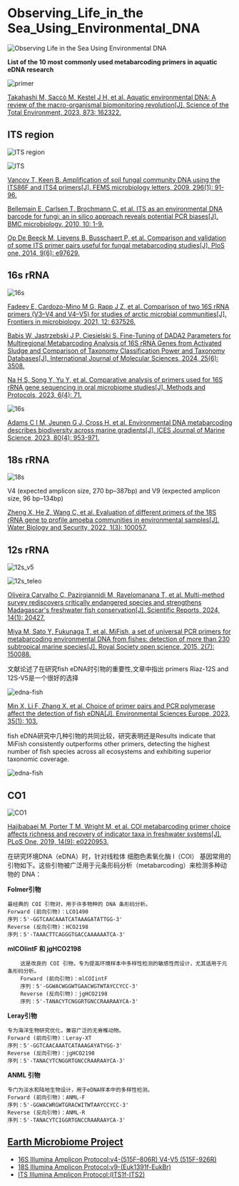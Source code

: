 # Observing_Life_in_the Sea_Using_Environmental_DNA

![Observing Life in the Sea Using Environmental DNA](./Observing_Life_in_the_Sea_Using_Environmental_DNA.jpg)

**List of the 10 most commonly used metabarcoding primers in aquatic eDNA research**

![primer](./primers.png)

[Takahashi M, Saccò M, Kestel J H, et al. Aquatic environmental DNA: A review of the macro-organismal biomonitoring revolution[J]. Science of the Total Environment, 2023, 873: 162322.](https://www.sciencedirect.com/science/article/pii/S0048969723009385)

## ITS region

![ITS region](./ITS/ITS-region.png)

![ITS](./ITS/ITS1-F_ITS86R_ITS86F_ITS4.jpeg)

[Vancov T, Keen B. Amplification of soil fungal community DNA using the ITS86F and ITS4 primers[J]. FEMS microbiology letters, 2009, 296(1): 91-96.](https://academic.oup.com/femsle/article/296/1/91/485778?login=true)

[Bellemain E, Carlsen T, Brochmann C, et al. ITS as an environmental DNA barcode for fungi: an in silico approach reveals potential PCR biases[J]. BMC microbiology, 2010, 10: 1-9.](https://link.springer.com/article/10.1186/1471-2180-10-189)

[Op De Beeck M, Lievens B, Busschaert P, et al. Comparison and validation of some ITS primer pairs useful for fungal metabarcoding studies[J]. PloS one, 2014, 9(6): e97629.](https://journals.plos.org/plosone/article?id=10.1371/journal.pone.0097629)

## 16s rRNA

![16s](./16s/16S_ribosomal_RNA_gene.png)

[Fadeev E, Cardozo-Mino M G, Rapp J Z, et al. Comparison of two 16S rRNA primers (V3–V4 and V4–V5) for studies of arctic microbial communities[J]. Frontiers in microbiology, 2021, 12: 637526.](https://www.frontiersin.org/journals/microbiology/articles/10.3389/fmicb.2021.637526/full)

[Babis W, Jastrzebski J P, Ciesielski S. Fine-Tuning of DADA2 Parameters for Multiregional Metabarcoding Analysis of 16S rRNA Genes from Activated Sludge and Comparison of Taxonomy Classification Power and Taxonomy Databases[J]. International Journal of Molecular Sciences, 2024, 25(6): 3508.](https://www.mdpi.com/1422-0067/25/6/3508)

[Na H S, Song Y, Yu Y, et al. Comparative analysis of primers used for 16S rRNA gene sequencing in oral microbiome studies[J]. Methods and Protocols, 2023, 6(4): 71.](https://www.mdpi.com/2409-9279/6/4/71)

![16s](./16s/16s_rRNA_eDNA.png)

[Adams C I M, Jeunen G J, Cross H, et al. Environmental DNA metabarcoding describes biodiversity across marine gradients[J]. ICES Journal of Marine Science, 2023, 80(4): 953-971.](https://academic.oup.com/icesjms/article/80/4/953/7058017?login=false)

## 18s rRNA

![18s](./18s/18s.png)

V4 (expected amplicon size, 270 bp–387bp) and V9 (expected amplicon size, 96 bp–134bp)

[Zheng X, He Z, Wang C, et al. Evaluation of different primers of the 18S rRNA gene to profile amoeba communities in environmental samples[J]. Water Biology and Security, 2022, 1(3): 100057.](https://www.sciencedirect.com/science/article/pii/S2772735122000774)

## 12s rRNA

![12s_v5](./12s/12s_RiazV5_MiFish_Tele02.png)

![12s_teleo](./12s/Schematic-representation-of-a-the-mitochondrial-mitogenome-with-the-12S-mitochondrial.png)

[Oliveira Carvalho C, Pazirgiannidi M, Ravelomanana T, et al. Multi-method survey rediscovers critically endangered species and strengthens Madagascar's freshwater fish conservation[J]. Scientific Reports, 2024, 14(1): 20427.](https://www.nature.com/articles/s41598-024-71398-z)

[Miya M, Sato Y, Fukunaga T, et al. MiFish, a set of universal PCR primers for metabarcoding environmental DNA from fishes: detection of more than 230 subtropical marine species[J]. Royal Society open science, 2015, 2(7): 150088.](https://royalsocietypublishing.org/doi/full/10.1098/rsos.150088)

文献论述了在研究fish eDNA时引物的重要性,文章中指出 primers Riaz-12S and 12S-V5是一个很好的选择

![edna-fish](./fish_eDNA_primer.png)

[Min X, Li F, Zhang X, et al. Choice of primer pairs and PCR polymerase affect the detection of fish eDNA[J]. Environmental Sciences Europe, 2023, 35(1): 103.](https://link.springer.com/article/10.1186/s12302-023-00812-6)

fish eDNA研究中几种引物的共同比较，研究表明还是Results indicate that MiFish consistently outperforms other primers, detecting the highest number of fish species
across all ecosystems and exhibiting superior taxonomic coverage.

![edna-fish](./fish_eDNA_primer_all.png)

## CO1

![CO1](./CO1/CO1.png)

[Hajibabaei M, Porter T M, Wright M, et al. COI metabarcoding primer choice affects richness and recovery of indicator taxa in freshwater systems[J]. PLoS One, 2019, 14(9): e0220953.](https://journals.plos.org/plosone/article?id=10.1371/journal.pone.0220953)

在研究环境DNA（eDNA）时，针对线粒体 细胞色素氧化酶 I（COI） 基因常用的引物如下。这些引物被广泛用于元条形码分析（metabarcoding）来检测多种动物的 DNA：
 
**Folmer引物**

    最经典的 COI 引物对，用于许多物种的 DNA 条形码分析。
    Forward (前向引物)：LCO1490
    序列：5'-GGTCAACAAATCATAAAGATATTGG-3'
    Reverse (反向引物)：HCO2198
    序列：5'-TAAACTTCAGGGTGACCAAAAAATCA-3'

**mlCOIintF 和 jgHCO2198**

        这是改良的 COI 引物，专为提高环境样本中多样性检测的敏感性而设计，尤其适用于元条形码分析。
        Forward (前向引物)：mlCOIintF
        序列：5'-GGWACWGGWTGAACWGTWTAYCCYCC-3'
        Reverse (反向引物)：jgHCO2198
        序列：5'-TANACYTCNGGRTGNCCRAARAAYCA-3'

**Leray引物**

    专为海洋生物研究优化，兼容广泛的无脊椎动物。
    Forward (前向引物)：Leray-XT
    序列：5'-GGTCAACAAATCATAAAGAYATYGG-3'
    Reverse (反向引物)：jgHCO2198
    序列：5'-TANACYTCNGGRTGNCCRAARAAYCA-3'

**ANML 引物**

    专门为淡水和陆地生物设计，用于eDNA样本中的多样性检测。
    Forward (前向引物)：ANML-F
    序列：5'-GGWACWRGWTGRACWITWTAAYCCYCC-3'
    Reverse (反向引物)：ANML-R
    序列：5'-TANACYTCIGGRTGNCCRAARAAYCA-3'

## [Earth Microbiome Project](https://earthmicrobiome.org/) 

- [16S Illumina Amplicon Protocol:v4-(515F–806R) V4-V5 (515F-926R)](https://earthmicrobiome.org/protocols-and-standards/16s/)
- [18S Illumina Amplicon Protocol:v9-(Euk1391f-EukBr)](https://earthmicrobiome.org/protocols-and-standards/18s/)
- [ITS Illumina Amplicon Protocol:(ITS1f-ITS2)](https://earthmicrobiome.org/protocols-and-standards/its/)
